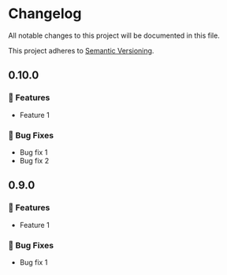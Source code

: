 # Changelog

All notable changes to this project will be documented in this file.

This project adheres to [Semantic Versioning](https://semver.org/spec/v2.0.0.html).

<!-- EasyBuild: START -->
<!-- last_commit_released: 6fc5e4e84be3c12637af924c8cb612bbb9f35f77 -->
<!-- EasyBuild: END -->

## 0.10.0

### 🚀 Features

* Feature 1

### 🐞 Bug Fixes

* Bug fix 1
* Bug fix 2

## 0.9.0

### 🚀 Features

* Feature 1

### 🐞 Bug Fixes

* Bug fix 1
